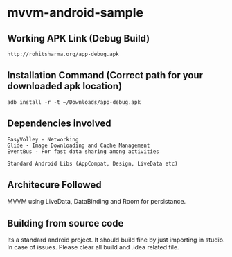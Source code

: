 # mvvm-android-sample

## Working APK Link (Debug Build)
    http://rohitsharma.org/app-debug.apk
    
## Installation Command (Correct path for your downloaded apk location)
    adb install -r -t ~/Downloads/app-debug.apk
    
## Dependencies involved
    EasyVolley - Networking
    Glide - Image Downloading and Cache Management
    EventBus - For fast data sharing among activities
    
    Standard Android Libs (AppCompat, Design, LiveData etc)

## Architecure Followed
   MVVM using LiveData, DataBinding and Room for persistance.
   
## Building from source code
   Its a standard android project. It should build fine by just importing 
   in studio. In case of issues. Please clear all build and .idea related file.
   
    
    
